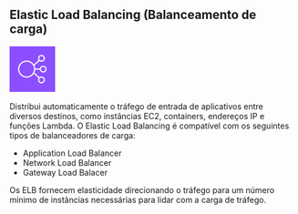 ## Elastic Load Balancing (Balanceamento de carga)
![ELB](/aws/icon/aws-elb.png)

Distribui automaticamente o tráfego de entrada de aplicativos entre diversos destinos, como instâncias EC2, containers, endereços IP e funções Lambda. 
O Elastic Load Balancing é compatível com os seguintes tipos de balanceadores de carga:

- Application Load Balancer
- Network Load Balancer
- Gateway Load Balacer

Os ELB fornecem elasticidade direcionando o tráfego para um número mínimo de instâncias necessárias para lidar com a carga de tráfego.